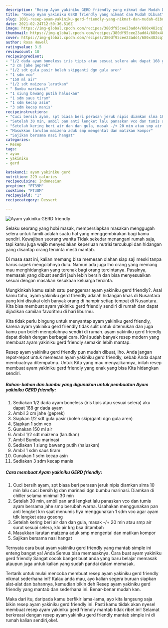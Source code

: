 ```yaml
---
description: "Resep Ayam yakiniku GERD friendly yang nikmat dan Mudah Dibuat"
title: "Resep Ayam yakiniku GERD friendly yang nikmat dan Mudah Dibuat"
slug: 1091-resep-ayam-yakiniku-gerd-friendly-yang-nikmat-dan-mudah-dibuat
date: 2021-02-24T12:50:36.516Z
image: https://img-global.cpcdn.com/recipes/380df95cee23add4/680x482cq70/ayam-yakiniku-gerd-friendly-foto-resep-utama.jpg
thumbnail: https://img-global.cpcdn.com/recipes/380df95cee23add4/680x482cq70/ayam-yakiniku-gerd-friendly-foto-resep-utama.jpg
cover: https://img-global.cpcdn.com/recipes/380df95cee23add4/680x482cq70/ayam-yakiniku-gerd-friendly-foto-resep-utama.jpg
author: Rosa Howell
ratingvalue: 3.5
reviewcount: 10
recipeingredient:
- "1/2 dada ayam boneless iris tipis atau sesuai selera aku dapat 168 gr dada ayam"
- "3 cm jahe geprek"
- "1/2 sdt gula pasir boleh skipganti dgn gula aren"
- "1 sdm vco"
- "150 ml air"
- "1/2 sdt maizena larutkan"
- " Bumbu marinasi"
- "1 siung bawang putih haluskan"
- "1 sdm saus tiram"
- "1 sdm kecap asin"
- "3 sdm kecap manis"
recipeinstructions:
- "Cuci bersih ayam, spt biasa beri perasan jeruk nipis diamkan slma 10 min lalu cuci bersih lg dan marinasi dgn bumbu marinasi. Diamkan di chiller selama minimal 30 min"
- "Setelah 30 min, ambil pan anti lengket lalu panaskan vco dan tumis ayam bersama jahe smp berubah warna. Usahakan menggunakan pan anti lengket krn saat menumis hya menggunakan 1 sdm vco agar ayam tdk lengket atau gosong"
- "Setelah kering beri air dan dan gula, masak -/+ 20 min atau smp air surut sesuai selera, klo air krg bsa ditambah"
- "Masukkan larutan maizena aduk smp mengental dan matikan kompor"
- "Sajikan bersama nasi hangat"
categories:
- Resep
tags:
- ayam
- yakiniku
- gerd

katakunci: ayam yakiniku gerd 
nutrition: 229 calories
recipecuisine: Indonesian
preptime: "PT39M"
cooktime: "PT38M"
recipeyield: "1"
recipecategory: Dessert

---
```



![Ayam yakiniku GERD friendly](https://img-global.cpcdn.com/recipes/380df95cee23add4/680x482cq70/ayam-yakiniku-gerd-friendly-foto-resep-utama.jpg)

Selaku seorang yang hobi masak, mempersiapkan masakan menggugah selera untuk famili adalah suatu hal yang menggembirakan bagi kamu sendiri. Kewajiban seorang  wanita Tidak sekedar menangani rumah saja, tapi kamu juga wajib menyediakan keperluan nutrisi tercukupi dan hidangan yang disantap orang tercinta mesti mantab.

Di masa  saat ini, kalian memang bisa memesan olahan siap saji meski tanpa harus capek mengolahnya dulu. Namun ada juga lho orang yang memang mau menghidangkan yang terenak bagi orang tercintanya. Pasalnya, memasak yang dibuat sendiri jauh lebih bersih dan bisa menyesuaikan sesuai dengan masakan kesukaan keluarga tercinta. 



Mungkinkah kamu salah satu penggemar ayam yakiniku gerd friendly?. Asal kamu tahu, ayam yakiniku gerd friendly adalah hidangan khas di Nusantara yang kini disukai oleh banyak orang di hampir setiap tempat di Nusantara. Kita bisa membuat ayam yakiniku gerd friendly sendiri di rumah dan dapat dijadikan camilan favoritmu di hari liburmu.

Kita tidak perlu bingung untuk menyantap ayam yakiniku gerd friendly, karena ayam yakiniku gerd friendly tidak sulit untuk ditemukan dan juga kamu pun boleh mengolahnya sendiri di rumah. ayam yakiniku gerd friendly dapat diolah dengan berbagai cara. Kini sudah banyak resep modern yang membuat ayam yakiniku gerd friendly semakin lebih mantap.

Resep ayam yakiniku gerd friendly pun mudah dibuat, lho. Anda jangan repot-repot untuk memesan ayam yakiniku gerd friendly, sebab Anda dapat membuatnya ditempatmu. Untuk Kita yang mau menyajikannya, inilah resep membuat ayam yakiniku gerd friendly yang enak yang bisa Kita hidangkan sendiri.

<!--inarticleads1-->

##### Bahan-bahan dan bumbu yang digunakan untuk pembuatan Ayam yakiniku GERD friendly:

1. Sediakan 1/2 dada ayam boneless (iris tipis atau sesuai selera) aku dapat 168 gr dada ayam
1. Ambil 3 cm jahe (geprek)
1. Siapkan 1/2 sdt gula pasir (boleh skip/ganti dgn gula aren)
1. Siapkan 1 sdm vco
1. Gunakan 150 ml air
1. Ambil 1/2 sdt maizena (larutkan)
1. Ambil  Bumbu marinasi
1. Sediakan 1 siung bawang putih (haluskan)
1. Ambil 1 sdm saus tiram
1. Gunakan 1 sdm kecap asin
1. Sediakan 3 sdm kecap manis




<!--inarticleads2-->

##### Cara membuat Ayam yakiniku GERD friendly:

1. Cuci bersih ayam, spt biasa beri perasan jeruk nipis diamkan slma 10 min lalu cuci bersih lg dan marinasi dgn bumbu marinasi. Diamkan di chiller selama minimal 30 min
1. Setelah 30 min, ambil pan anti lengket lalu panaskan vco dan tumis ayam bersama jahe smp berubah warna. Usahakan menggunakan pan anti lengket krn saat menumis hya menggunakan 1 sdm vco agar ayam tdk lengket atau gosong
1. Setelah kering beri air dan dan gula, masak -/+ 20 min atau smp air surut sesuai selera, klo air krg bsa ditambah
1. Masukkan larutan maizena aduk smp mengental dan matikan kompor
1. Sajikan bersama nasi hangat




Ternyata cara buat ayam yakiniku gerd friendly yang mantab simple ini enteng banget ya! Anda Semua bisa memasaknya. Cara buat ayam yakiniku gerd friendly Sangat cocok banget buat anda yang baru belajar memasak ataupun juga untuk kalian yang sudah pandai dalam memasak.

Tertarik untuk mulai mencoba membuat resep ayam yakiniku gerd friendly nikmat sederhana ini? Kalau anda mau, ayo kalian segera buruan siapkan alat-alat dan bahannya, kemudian bikin deh Resep ayam yakiniku gerd friendly yang mantab dan sederhana ini. Benar-benar mudah kan. 

Maka dari itu, daripada kamu berfikir lama-lama, ayo kita langsung saja bikin resep ayam yakiniku gerd friendly ini. Pasti kamu tiidak akan nyesel membuat resep ayam yakiniku gerd friendly mantab tidak ribet ini! Selamat berkreasi dengan resep ayam yakiniku gerd friendly mantab simple ini di rumah kalian sendiri,oke!.


